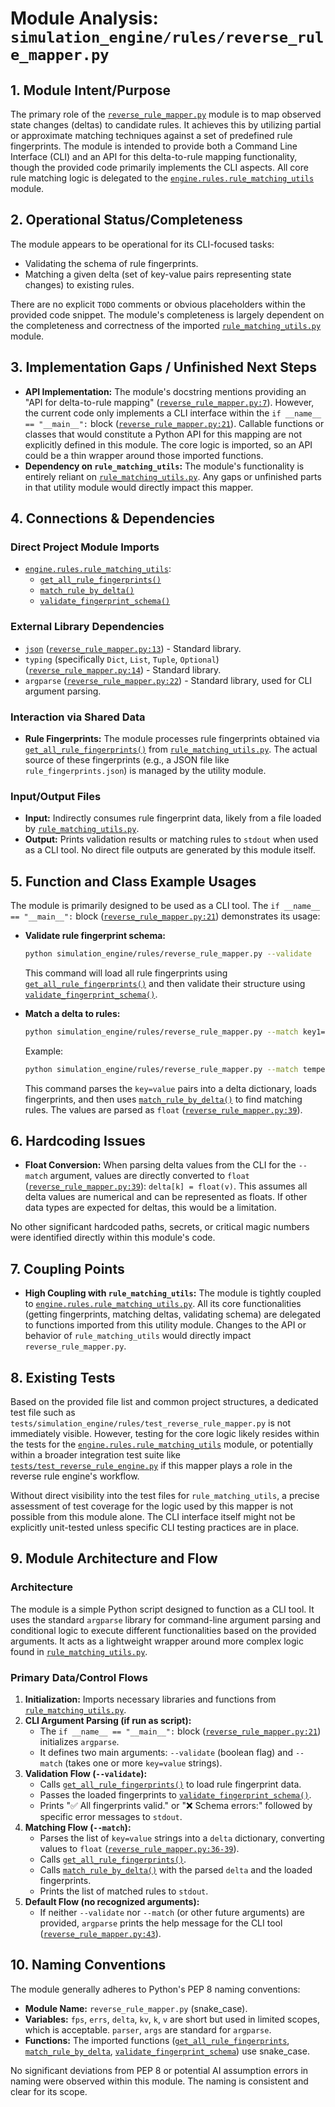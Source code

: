 # Module Analysis: `simulation_engine/rules/reverse_rule_mapper.py`

## 1. Module Intent/Purpose

The primary role of the [`reverse_rule_mapper.py`](simulation_engine/rules/reverse_rule_mapper.py:2) module is to map observed state changes (deltas) to candidate rules. It achieves this by utilizing partial or approximate matching techniques against a set of predefined rule fingerprints. The module is intended to provide both a Command Line Interface (CLI) and an API for this delta-to-rule mapping functionality, though the provided code primarily implements the CLI aspects. All core rule matching logic is delegated to the [`engine.rules.rule_matching_utils`](simulation_engine/rules/rule_matching_utils.py:15) module.

## 2. Operational Status/Completeness

The module appears to be operational for its CLI-focused tasks:
*   Validating the schema of rule fingerprints.
*   Matching a given delta (set of key-value pairs representing state changes) to existing rules.

There are no explicit `TODO` comments or obvious placeholders within the provided code snippet. The module's completeness is largely dependent on the completeness and correctness of the imported [`rule_matching_utils.py`](simulation_engine/rules/rule_matching_utils.py:15) module.

## 3. Implementation Gaps / Unfinished Next Steps

*   **API Implementation:** The module's docstring mentions providing an "API for delta-to-rule mapping" ([`reverse_rule_mapper.py:7`](simulation_engine/rules/reverse_rule_mapper.py:7)). However, the current code only implements a CLI interface within the `if __name__ == "__main__":` block ([`reverse_rule_mapper.py:21`](simulation_engine/rules/reverse_rule_mapper.py:21)). Callable functions or classes that would constitute a Python API for this mapping are not explicitly defined in this module. The core logic is imported, so an API could be a thin wrapper around those imported functions.
*   **Dependency on `rule_matching_utils`:** The module's functionality is entirely reliant on [`rule_matching_utils.py`](simulation_engine/rules/rule_matching_utils.py:15). Any gaps or unfinished parts in that utility module would directly impact this mapper.

## 4. Connections & Dependencies

### Direct Project Module Imports
*   [`engine.rules.rule_matching_utils`](simulation_engine/rules/rule_matching_utils.py:15):
    *   [`get_all_rule_fingerprints()`](simulation_engine/rules/rule_matching_utils.py:16)
    *   [`match_rule_by_delta()`](simulation_engine/rules/rule_matching_utils.py:17)
    *   [`validate_fingerprint_schema()`](simulation_engine/rules/rule_matching_utils.py:18)

### External Library Dependencies
*   [`json`](https://docs.python.org/3/library/json.html) ([`reverse_rule_mapper.py:13`](simulation_engine/rules/reverse_rule_mapper.py:13)) - Standard library.
*   `typing` (specifically `Dict`, `List`, `Tuple`, `Optional`) ([`reverse_rule_mapper.py:14`](simulation_engine/rules/reverse_rule_mapper.py:14)) - Standard library.
*   `argparse` ([`reverse_rule_mapper.py:22`](simulation_engine/rules/reverse_rule_mapper.py:22)) - Standard library, used for CLI argument parsing.

### Interaction via Shared Data
*   **Rule Fingerprints:** The module processes rule fingerprints obtained via [`get_all_rule_fingerprints()`](simulation_engine/rules/rule_matching_utils.py:16) from [`rule_matching_utils.py`](simulation_engine/rules/rule_matching_utils.py:15). The actual source of these fingerprints (e.g., a JSON file like `rule_fingerprints.json`) is managed by the utility module.

### Input/Output Files
*   **Input:** Indirectly consumes rule fingerprint data, likely from a file loaded by [`rule_matching_utils.py`](simulation_engine/rules/rule_matching_utils.py:15).
*   **Output:** Prints validation results or matching rules to `stdout` when used as a CLI tool. No direct file outputs are generated by this module itself.

## 5. Function and Class Example Usages

The module is primarily designed to be used as a CLI tool. The `if __name__ == "__main__":` block ([`reverse_rule_mapper.py:21`](simulation_engine/rules/reverse_rule_mapper.py:21)) demonstrates its usage:

*   **Validate rule fingerprint schema:**
    ```bash
    python simulation_engine/rules/reverse_rule_mapper.py --validate
    ```
    This command will load all rule fingerprints using [`get_all_rule_fingerprints()`](simulation_engine/rules/rule_matching_utils.py:16) and then validate their structure using [`validate_fingerprint_schema()`](simulation_engine/rules/rule_matching_utils.py:18).

*   **Match a delta to rules:**
    ```bash
    python simulation_engine/rules/reverse_rule_mapper.py --match key1=val1 key2=val2 ...
    ```
    Example:
    ```bash
    python simulation_engine/rules/reverse_rule_mapper.py --match temperature_change=2.5 humidity_change=-0.5
    ```
    This command parses the `key=value` pairs into a delta dictionary, loads fingerprints, and then uses [`match_rule_by_delta()`](simulation_engine/rules/rule_matching_utils.py:17) to find matching rules. The values are parsed as `float` ([`reverse_rule_mapper.py:39`](simulation_engine/rules/reverse_rule_mapper.py:39)).

## 6. Hardcoding Issues

*   **Float Conversion:** When parsing delta values from the CLI for the `--match` argument, values are directly converted to `float` ([`reverse_rule_mapper.py:39`](simulation_engine/rules/reverse_rule_mapper.py:39)): `delta[k] = float(v)`. This assumes all delta values are numerical and can be represented as floats. If other data types are expected for deltas, this would be a limitation.

No other significant hardcoded paths, secrets, or critical magic numbers were identified directly within this module's code.

## 7. Coupling Points

*   **High Coupling with `rule_matching_utils`:** The module is tightly coupled to [`engine.rules.rule_matching_utils.py`](simulation_engine/rules/rule_matching_utils.py:15). All its core functionalities (getting fingerprints, matching deltas, validating schema) are delegated to functions imported from this utility module. Changes to the API or behavior of `rule_matching_utils` would directly impact `reverse_rule_mapper.py`.

## 8. Existing Tests

Based on the provided file list and common project structures, a dedicated test file such as `tests/simulation_engine/rules/test_reverse_rule_mapper.py` is not immediately visible.
However, testing for the core logic likely resides within the tests for the [`engine.rules.rule_matching_utils`](simulation_engine/rules/rule_matching_utils.py:15) module, or potentially within a broader integration test suite like [`tests/test_reverse_rule_engine.py`](tests/test_reverse_rule_engine.py) if this mapper plays a role in the reverse rule engine's workflow.

Without direct visibility into the test files for `rule_matching_utils`, a precise assessment of test coverage for the logic used by this mapper is not possible from this module alone. The CLI interface itself might not be explicitly unit-tested unless specific CLI testing practices are in place.

## 9. Module Architecture and Flow

### Architecture
The module is a simple Python script designed to function as a CLI tool. It uses the standard `argparse` library for command-line argument parsing and conditional logic to execute different functionalities based on the provided arguments. It acts as a lightweight wrapper around more complex logic found in [`rule_matching_utils.py`](simulation_engine/rules/rule_matching_utils.py:15).

### Primary Data/Control Flows
1.  **Initialization:** Imports necessary libraries and functions from [`rule_matching_utils.py`](simulation_engine/rules/rule_matching_utils.py:15).
2.  **CLI Argument Parsing (if run as script):**
    *   The `if __name__ == "__main__":` block ([`reverse_rule_mapper.py:21`](simulation_engine/rules/reverse_rule_mapper.py:21)) initializes `argparse`.
    *   It defines two main arguments: `--validate` (boolean flag) and `--match` (takes one or more `key=value` strings).
3.  **Validation Flow (`--validate`):**
    *   Calls [`get_all_rule_fingerprints()`](simulation_engine/rules/rule_matching_utils.py:28) to load rule fingerprint data.
    *   Passes the loaded fingerprints to [`validate_fingerprint_schema()`](simulation_engine/rules/rule_matching_utils.py:29).
    *   Prints "✅ All fingerprints valid." or "❌ Schema errors:" followed by specific error messages to `stdout`.
4.  **Matching Flow (`--match`):**
    *   Parses the list of `key=value` strings into a `delta` dictionary, converting values to `float` ([`reverse_rule_mapper.py:36-39`](simulation_engine/rules/reverse_rule_mapper.py:36-39)).
    *   Calls [`get_all_rule_fingerprints()`](simulation_engine/rules/rule_matching_utils.py:40).
    *   Calls [`match_rule_by_delta()`](simulation_engine/rules/rule_matching_utils.py:40) with the parsed `delta` and the loaded fingerprints.
    *   Prints the list of matched rules to `stdout`.
5.  **Default Flow (no recognized arguments):**
    *   If neither `--validate` nor `--match` (or other future arguments) are provided, `argparse` prints the help message for the CLI tool ([`reverse_rule_mapper.py:43`](simulation_engine/rules/reverse_rule_mapper.py:43)).

## 10. Naming Conventions

The module generally adheres to Python's PEP 8 naming conventions:
*   **Module Name:** `reverse_rule_mapper.py` (snake_case).
*   **Variables:** `fps`, `errs`, `delta`, `kv`, `k`, `v` are short but used in limited scopes, which is acceptable. `parser`, `args` are standard for `argparse`.
*   **Functions:** The imported functions ([`get_all_rule_fingerprints`](simulation_engine/rules/rule_matching_utils.py:16), [`match_rule_by_delta`](simulation_engine/rules/rule_matching_utils.py:17), [`validate_fingerprint_schema`](simulation_engine/rules/rule_matching_utils.py:18)) use snake_case.

No significant deviations from PEP 8 or potential AI assumption errors in naming were observed within this module. The naming is consistent and clear for its scope.